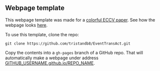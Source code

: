 ## <b>Webpage template</b>

This webpage template was made for a [colorful ECCV paper](http://tristandb8.github.io/colorization/). See how the webpage looks [here](http://tristandb8.github.io/EventTransAct_webpage).

To use this template, clone the repo:

```
git clone https://github.com/tristandb8/EventTransAct.git
```

Copy the contents into a `gh-pages` branch of a GitHub repo. That will automatically make a webpage under address [GITHUB_USERNAME.github.io/REPO_NAME](GITHUB_USERNAME.github.io/REPO_NAME).
